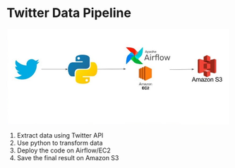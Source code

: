 # Twitter Data Pipeline
![](https://github.com/arizkyrahman/twitter_data_pipeline/blob/master/twitter_data_pipeline.jpg?raw=true)
1. Extract data using Twitter API
2. Use python to transform data
3. Deploy the code on Airflow/EC2
4. Save the final result on Amazon S3
